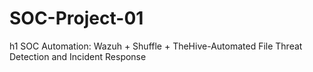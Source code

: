 # SOC-Project-01
h1 SOC Automation: Wazuh + Shuffle + TheHive-Automated File Threat Detection and Incident Response
